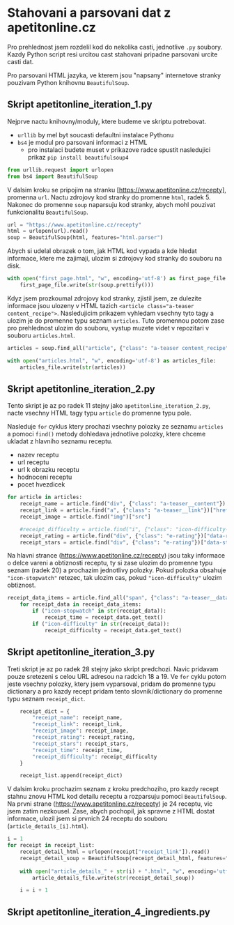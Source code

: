# Stahovani a parsovani dat z apetitonline.cz
Pro prehlednost jsem rozdelil kod do nekolika casti, jednotlive `.py` soubory. Kazdy Python script resi urcitou cast stahovani pripadne parsovani urcite casti dat.

Pro parsovani HTML jazyka, ve kterem jsou "napsany" internetove stranky pouzivam Python knihovnu `BeautifulSoup`.

## Skript apetitonline_iteration_1.py
Nejprve nactu knihovny/moduly, ktere budeme ve skriptu potrebovat.
* `urllib` by mel byt soucasti defaultni instalace Pythonu
* `bs4` je modul pro parsovani informaci z HTML
  * pro instalaci budete muset v prikazove radce spustit nasledujici prikaz `pip install beautifulsoup4`

```python
from urllib.request import urlopen
from bs4 import BeautifulSoup
```

V dalsim kroku se pripojim na stranku [https://www.apetitonline.cz/recepty], promenna `url`. Nactu zdrojovy kod stranky do promenne `html`, radek 5. Nakonec do promenne `soup` naparsuju kod stranky, abych mohl pouzivat funkcionalitu `BeautifulSoup`.

```python
url = "https://www.apetitonline.cz/recepty"
html = urlopen(url).read()
soup = BeautifulSoup(html, features="html.parser")
```

Abych si udelal obrazek o tom, jak HTML kod vypada a kde hledat informace, ktere me zajimaji, ulozim si zdrojovy kod stranky do souboru na disk.

```python
with open("first_page.html", "w", encoding='utf-8') as first_page_file:
    first_page_file.write(str(soup.prettify()))
```

Kdyz jsem prozkoumal zdrojovy kod stranky, zjistil jsem, ze dulezite informace jsou ulozeny v HTML tazich `<article class="a-teaser content_recipe">`. Nasledujicim prikazem vyhledam vsechny tyto tagy a ulozim je do promenne typu seznam `articles`. Tuto promennou potom zase pro prehlednost ulozim do souboru, vystup muzete videt v repozitari v souboru `articles.html`.

```python
articles = soup.find_all("article", {"class": "a-teaser content_recipe"})

with open("articles.html", "w", encoding='utf-8') as articles_file:
    articles_file.write(str(articles))
```

## Skript apetitonline_iteration_2.py
Tento skript je az po radek 11 stejny jako `apetitonline_iteration_2.py`, nacte vsechny HTML tagy typu `article` do promenne typu pole.

Nasleduje `for` cyklus ktery prochazi vsechny polozky ze seznamu `articles` a pomoci `find()` metody dohledava jednotlive polozky, ktere chceme ukladat z hlavniho seznamu receptu.
* nazev receptu
* url receptu
* url k obrazku receptu
* hodnoceni receptu
* pocet hvezdicek

```python
for article in articles:
    receipt_name = article.find("div", {"class": "a-teaser__content"}).find("span").get_text()
    receipt_link = article.find("a", {"class": "a-teaser__link"})["href"]
    receipt_image = article.find("img")["src"]

    #receipt_difficulty = article.find("i", {"class": "icon-difficulty-1"}).get_text()
    receipt_rating = article.find("div", {"class": "e-rating"})["data-rating-average"]
    receipt_stars = article.find("div", {"class": "e-rating"})["data-stars"]
```

Na hlavni strance (https://www.apetitonline.cz/recepty) jsou taky informace o delce vareni a obtiznosti receptu, ty si zase ulozim do promenne typu seznam (radek 20) a prochazim jednotlivy polozky. Pokud polozka obsahuje `"icon-stopwatch"` retezec, tak ulozim cas, pokud `"icon-difficulty"` ulozim obtiznost.

```python
receipt_data_items = article.find_all("span", {"class": "a-teaser__data-item"})
    for receipt_data in receipt_data_items:
        if ("icon-stopwatch" in str(receipt_data)):
            receipt_time = receipt_data.get_text()
        if ("icon-difficulty" in str(receipt_data)):
            receipt_difficulty = receipt_data.get_text()
```

## Skript apetitonline_iteration_3.py
Treti skript je az po radek 28 stejny jako skript predchozi. Navic pridavam pouze sretezeni s celou URL adresou na radcich 18 a 19. Ve `for` cyklu potom jeste vsechny polozky, ktery jsem vyparsoval, pridam do promenne typu dictionary a pro kazdy recept pridam tento slovnik/dictionary do promenne typu seznam `receipt_dict`.

```python
    receipt_dict = {
        "receipt_name": receipt_name,
        "receipt_link": receipt_link,
        "receipt_image": receipt_image,
        "receipt_rating": receipt_rating,
        "receipt_stars": receipt_stars,
        "receipt_time": receipt_time,
        "receipt_difficulty": receipt_difficulty
    }

    receipt_list.append(receipt_dict)
```

V dalsim kroku prochazim seznam z kroku predchoziho, pro kazdy recept stahnu znovu HTML kod detailu receptu a rozparsuju pomoci `BeautifulSoup`. Na prvni strane (https://www.apetitonline.cz/recepty) je 24 receptu, vic jsem zatim nezkousel. Zase, abych pochopil, jak spravne z HTML dostat informace, ulozil jsem si prvnich 24 receptu do souboru (`article_details_[i].html`).

```python
i = 1
for receipt in receipt_list:
    receipt_detail_html = urlopen(receipt["receipt_link"]).read()
    receipt_detail_soup = BeautifulSoup(receipt_detail_html, features="html.parser")
    
    with open("article_details_" + str(i) + ".html", "w", encoding='utf-8') as article_details_file:
        article_details_file.write(str(receipt_detail_soup))

    i = i + 1
```

## Skript apetitonline_iteration_4_ingredients.py
